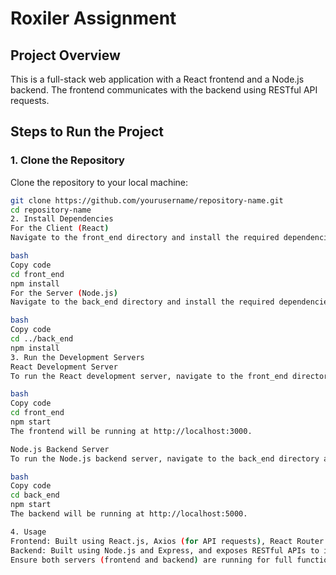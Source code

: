 # Roxiler Assignment

## Project Overview
This is a full-stack web application with a React frontend and a Node.js backend. The frontend communicates with the backend using RESTful API requests.

## Steps to Run the Project

### 1. Clone the Repository
Clone the repository to your local machine:

```bash
git clone https://github.com/yourusername/repository-name.git
cd repository-name
2. Install Dependencies
For the Client (React)
Navigate to the front_end directory and install the required dependencies:

bash
Copy code
cd front_end
npm install
For the Server (Node.js)
Navigate to the back_end directory and install the required dependencies:

bash
Copy code
cd ../back_end
npm install
3. Run the Development Servers
React Development Server
To run the React development server, navigate to the front_end directory and start the server:

bash
Copy code
cd front_end
npm start
The frontend will be running at http://localhost:3000.

Node.js Backend Server
To run the Node.js backend server, navigate to the back_end directory and start the server:

bash
Copy code
cd back_end
npm start
The backend will be running at http://localhost:5000.

4. Usage
Frontend: Built using React.js, Axios (for API requests), React Router (for navigation), and styled with CSS/SCSS.
Backend: Built using Node.js and Express, and exposes RESTful APIs to interact with the frontend.
Ensure both servers (frontend and backend) are running for full functionality.
